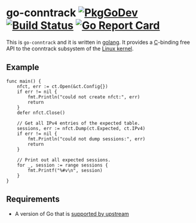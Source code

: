 go-conntrack [![PkgGoDev](https://pkg.go.dev/badge/github.com/florianl/go-conntrack)](https://pkg.go.dev/github.com/florianl/go-conntrack) [![Build Status](https://travis-ci.org/florianl/go-conntrack.svg?branch=master)](https://travis-ci.org/florianl/go-conntrack) [![Go Report Card](https://goreportcard.com/badge/github.com/florianl/go-conntrack)](https://goreportcard.com/report/github.com/florianl/go-conntrack)
============

This is `go-conntrack` and it is written in [golang](https://golang.org/). It provides a [C](https://en.wikipedia.org/wiki/C_(programming_language))-binding free API to the conntrack subsystem of the [Linux kernel](https://www.kernel.org).

## Example

```golang
func main() {
	nfct, err := ct.Open(&ct.Config{})
	if err != nil {
		fmt.Println("could not create nfct:", err)
		return
	}
    defer nfct.Close()

    // Get all IPv4 entries of the expected table.
	sessions, err := nfct.Dump(ct.Expected, ct.IPv4)
	if err != nil {
		fmt.Println("could not dump sessions:", err)
		return
	}

    // Print out all expected sessions.
	for _, session := range sessions {
		fmt.Printf("%#v\n", session)
	}
}
```

## Requirements

* A version of Go that is [supported by upstream](https://golang.org/doc/devel/release.html#policy)
